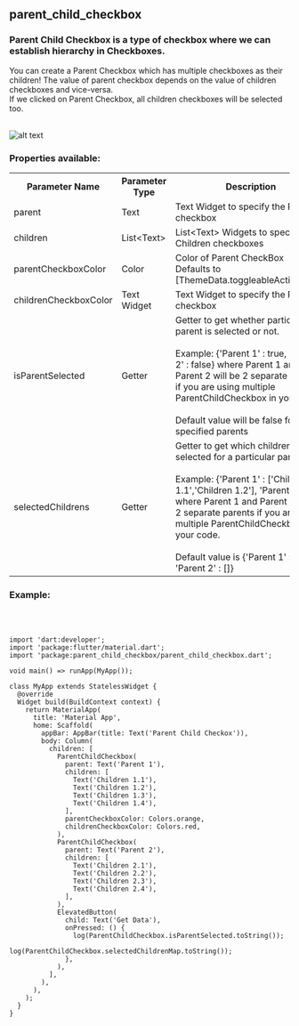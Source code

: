 <h2><b>parent_child_checkbox</b></h2>

<h3>Parent Child Checkbox is a type of checkbox where we can establish hierarchy in Checkboxes.</h3>
You can create a Parent Checkbox which has multiple checkboxes as their children! The value of parent checkbox depends on the value of children checkboxes and vice-versa.<br>
If we clicked on Parent Checkbox, all children checkboxes will be selected too. <br><br>

![alt text](https://miro.medium.com/max/1200/1*uq4jGrYXhZMEcXOv04mcoA.gif)

<h3>Properties available: </h3>
<table>
  <th>Parameter Name</th>
  <th>Parameter Type</th>
  <th>Description</th>
  <tr>
    <td>parent</td>
    <td>Text</td>
    <td>Text Widget to specify the Parent checkbox</td>
  </tr>
  <tr>
    <td>children</td>
    <td>List&ltText&gt</td>
    <td>List&ltText&gt Widgets to specify the Children checkboxes</td>
  </tr>
  <tr>
    <td>parentCheckboxColor</td>
    <td>Color</td>
    <td>Color of Parent CheckBox<br>Defaults to [ThemeData.toggleableActiveColor]</td>
  </tr>
  <tr>
    <td>childrenCheckboxColor</td>
    <td>Text Widget</td>
    <td>Text Widget to specify the Parent checkbox</td>
  </tr>
  <tr>
    <td>isParentSelected</td>
    <td>Getter</td>
    <td>Getter to get whether particular parent is selected or not.<br><br>Example: {'Parent 1' : true, 'Parent 2' : false} where Parent 1 and Parent 2 will be 2 separate      parents if you are using multiple ParentChildCheckbox in your code.<br><br>
  Default value will be false for all specified parents
    </td>
  </tr>
  <tr>
    <td>selectedChildrens</td>
    <td>Getter</td>
    <td> Getter to get which childrens are selected for a particular parent.<br><br> Example: {'Parent 1' : ['Children 1.1','Children 1.2'], 'Parent 2' : []} where Parent 1 and Parent 2 will be 2 separate parents if you are using multiple ParentChildCheckbox in your code.<br><br> Default value is {'Parent 1' : [], 'Parent 2' : []}
    </td>
  </tr>
</table>

<h3>Example:</h3>
<br><br>

```
import 'dart:developer';
import 'package:flutter/material.dart';
import 'package:parent_child_checkbox/parent_child_checkbox.dart';

void main() => runApp(MyApp());

class MyApp extends StatelessWidget {
  @override
  Widget build(BuildContext context) {
    return MaterialApp(
      title: 'Material App',
      home: Scaffold(
        appBar: AppBar(title: Text('Parent Child Checkox')),
        body: Column(
          children: [
            ParentChildCheckbox(
              parent: Text('Parent 1'),
              children: [
                Text('Children 1.1'),
                Text('Children 1.2'),
                Text('Children 1.3'),
                Text('Children 1.4'),
              ],
              parentCheckboxColor: Colors.orange,
              childrenCheckboxColor: Colors.red,
            ),
            ParentChildCheckbox(
              parent: Text('Parent 2'),
              children: [
                Text('Children 2.1'),
                Text('Children 2.2'),
                Text('Children 2.3'),
                Text('Children 2.4'),
              ],
            ),
            ElevatedButton(
              child: Text('Get Data'),
              onPressed: () {
                log(ParentChildCheckbox.isParentSelected.toString());
                log(ParentChildCheckbox.selectedChildrenMap.toString());
              },
            ),
          ],
        ),
      ),
    );
  }
}

```

